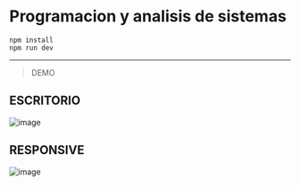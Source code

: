 # Programacion y analisis de sistemas

~~~
npm install
npm run dev
~~~

____
> DEMO

## ESCRITORIO

![image](https://github.com/user-attachments/assets/76cdce0a-c69d-433b-826f-77f2751dadde)


## RESPONSIVE

![image](https://github.com/user-attachments/assets/fcea863f-4dc2-434a-8e60-c07080da2a76)
